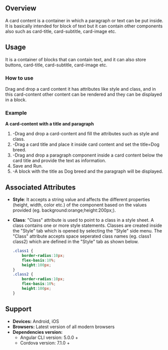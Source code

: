 ## Overview
A card content is a container in which a paragraph or text can be put inside. It is basically intended for block of text but it can contain other components also such as card-title, card-subtitle, card-image etc.
## Usage
It is a container of blocks that can contain text, and it can also store buttons, card-title, card-subtitle, card-image etc.                             

### How to use
Drag and drop a card content it has attributes like style and class, and in this card-content other content can be rendered and they can be displayed in a block. 

### Example
**A card-content with a title and paragraph**  
1. -Drag and drop a card-content and fill the attributes such as style and class.
2. -Drag a card title and place it inside card content and set the title=Dog breed.
3. -Drag and drop a paragraph component inside a card content below the card title and provide 
the text as information.
4. Save and Run.
5. -A block with the title as Dog breed and the paragraph will be displayed.

## Associated Attributes
- **Style**: It accepts a string value and affects the different properties (height, width, color etc.) of the component based on the values provided (eg. background:orange;height:200px;).

- **Class**: "Class" attribute is used to point to a class in a style sheet. A class contains one or more style statements. Classes are created inside the "Style" tab which is opened by selecting the "Style" side menu. The "Class" attribute accepts space seperated class names (eg. class1 class2) which are defined in the "Style" tab as shown below.
    ```css
    .class1 {
        border-radius:10px;
        flex-basis:10%;
        height:100px;
    }
    .class2 {
        border-radius:10px;
        flex-basis:10%;
        height:100px;
    }
    
    ```

## Support
- **Devices:** Android, iOS
- **Browsers:**  Latest version of all modern browsers
- **Dependencies version:** 
    - Angular CLI version: 5.0.0 + 
    - Cordova version: 7.1.0 + 



 







